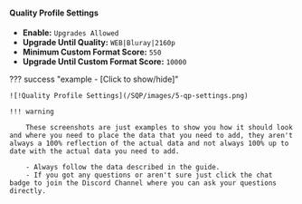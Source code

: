 <!-- markdownlint-disable MD041-->
#### Quality Profile Settings

- **Enable:** `Upgrades Allowed`
- **Upgrade Until Quality:** `WEB|Bluray|2160p`
- **Minimum Custom Format Score:** `550`
- **Upgrade Until Custom Format Score:** `10000`

??? success "example - [Click to show/hide]"

    ![!Quality Profile Settings](/SQP/images/5-qp-settings.png)

    !!! warning

        These screenshots are just examples to show you how it should look and where you need to place the data that you need to add, they aren't always a 100% reflection of the actual data and not always 100% up to date with the actual data you need to add.

        - Always follow the data described in the guide.
        - If you got any questions or aren't sure just click the chat badge to join the Discord Channel where you can ask your questions directly.
<!-- markdownlint-enable MD041-->
